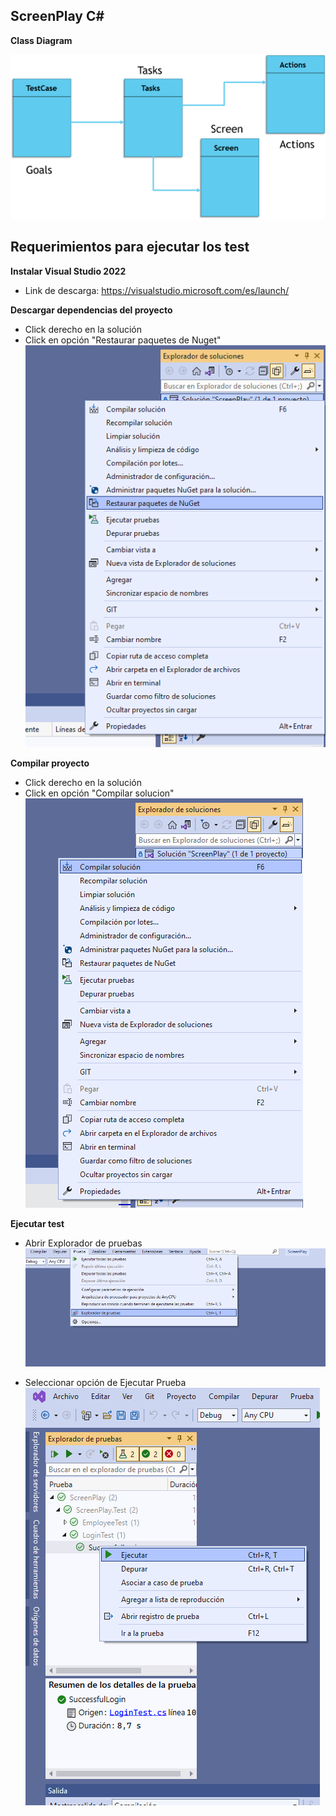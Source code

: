 ## ScreenPlay C#

**Class Diagram**

![alt text](Resource/classDiagram.png "ScreenPlay C#")


## Requerimientos para ejecutar los test

**Instalar Visual Studio 2022**
- Link de descarga: https://visualstudio.microsoft.com/es/launch/

**Descargar dependencias del proyecto**
- Click derecho en la solución
- Click en opción "Restaurar paquetes de Nuget"
![alt text](Resource/package.png "Restaurar paquetes de Nuget")

**Compilar proyecto**
- Click derecho en la solución
- Click en opción "Compilar solucion"
![alt text](Resource/build.png "Compilar solucion")

**Ejecutar test**
- Abrir Explorador de pruebas
![alt text](Resource/testExplorer.png "Explorador de pruebas")

- Seleccionar opción de Ejecutar Prueba
![alt text](Resource/runTest.png "Ejecutar prueba")
